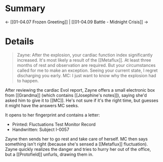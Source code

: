 # Summary

← [[01-04.07 Frozen Greeting]] | [[01-04.09 Battle - Midnight Crisis]] →
# Details

> Zayne: After the explosion, your cardiac function index significantly increased. It's most likely a result of the [[Metaflux]]. At least three months of rest and observation are required. But your circumstances called for me to make an exception. Seeing your current state, I regret discharging you early.
> MC: I just want to know why the explosion had to happen.

After reviewing the cardiac Evol report, Zayne offers a small electronic box from [[Grandma]] (which contains [[Josephine's notes]]), saying she'd asked him to give it to [[MC]]. He's not sure if it's the right time, but guesses it might have the answers MC seeks.

It opens to her fingerprint and contains a letter:
* Printed: Fluctuations Test Monitor Record
* Handwritten: Subject I-0057

Zayne then sends her to go rest and take care of herself. MC then says something isn't right (because she's sensed a [[Metaflux]] fluctuation). Zayne quickly realizes the danger and tries to hurry her out of the office, but a [[Protofield]] unfurls, drawing them in.